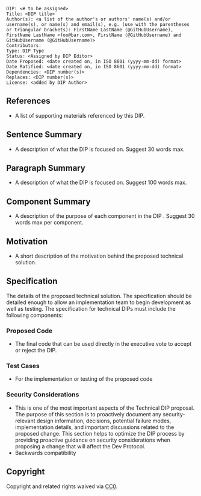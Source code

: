 ```
DIP: <# to be assigned>
Title: <DIP title>
Author(s): <a list of the author's or authors' name(s) and/or username(s), or name(s) and email(s), e.g. (use with the parentheses or triangular brackets): FirstName LastName (@GitHubUsername), FirstName LastName <foo@bar.com>, FirstName (@GitHubUsername) and GitHubUsername (@GitHubUsername)>
Contributors:
Type: DIP Type
Status: <Assigned by DIP Editor>
Date Proposed: <date created on, in ISO 8601 (yyyy-mm-dd) format>
Date Ratified: <date created on, in ISO 8601 (yyyy-mm-dd) format>
Dependencies: <DIP number(s)>
Replaces: <DIP number(s)>
License: <added by DIP Author>
```

## References

- A list of supporting materials referenced by this DIP.

## Sentence Summary

- A description of what the DIP is focused on. Suggest 30 words max.

## Paragraph Summary

- A description of what the DIP is focused on. Suggest 100 words max.

## Component Summary

- A description of the purpose of each component in the DIP . Suggest 30 words max per component.

## Motivation

- A short description of the motivation behind the proposed technical solution.

## Specification

The details of the proposed technical solution. The specification should be detailed enough to allow an implementation team to begin development as well as testing. The specification for technical DIPs must include the following components:

### Proposed Code

- The final code that can be used directly in the executive vote to accept or reject the DIP.

### Test Cases

- For the implementation or testing of the proposed code

### Security Considerations

- This is one of the most important aspects of the Technical DIP proposal. The purpose of this section is to proactively document any security-relevant design information, decisions, potential failure modes, implementation details, and important discussions related to the proposed change. This section helps to optimize the DIP process by providing proactive guidance on security considerations when proposing a change that will affect the Dev Protocol.
- Backwards compatibility

## Copyright

Copyright and related rights waived via [CC0](https://creativecommons.org/publicdomain/zero/1.0/).
